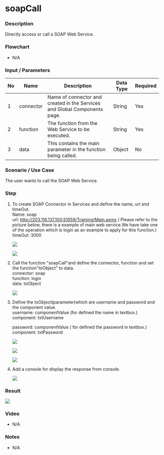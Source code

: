 ﻿# soapCall  

### Description

Directly access or call a SOAP Web Service.

### Flowchart

- N/A 

### Input / Parameters

| No | Name | Description | Data Type | Required |
| ------ | ------ | ------ |------ | ------ |
| 1 | connector | Name of connector and created in the Services and Global Components page. | String | Yes  |
| 2 | function | The function from the Web Service to be executed. | String | Yes  |
| 3 | data | This contains the main parameter in the function being called. | Object | No |

### Scenario / Use Case

The user wants to call the SOAP Web Service.


### Step

1. To create SOAP Connector in Services and           define the name, url and timeOut.
   <br>Name: soap<br>
   url: http://203.116.137.100:51059/Training/Main.asmx ( Please refer to the picture below, there is a example of main web service.We have take one of the operation which is login as an example to apply for this function.)<br>
   timeOut: 3000
   
   ![](../../../../document/function/Dataset/soapCall/soapCall-step-1.png?raw=true)
   
   ![](../../../../document/function/Dataset/soapCall/soapCall-step-2.png?raw=true)
  
2. Call the function "soapCall"and define the         connector, function and set the                    function"toObject" to data.
   <br>connector: soap<br>
   function: login<br>
   data: toObject<br>
   
   ![](../../../../document/function/Dataset/soapCall/soapCall-step-3.png?raw=true)
   
3. Define the toObject(parameter)which are            username and password and the                      component value.    
   username: componentValue (for defined the name in     textbox.)<br>
   component: txtUsername<br>
   
   password: componentValue ( for defined the password in textbox.)<br>
   component: txtPassword<br>
 
    ![](../../../../document/function/Dataset/soapCall/soapCall-step-4.png?raw=true)
    
    ![](../../../../document/function/Dataset/soapCall/soapCall-step-5.png?raw=true)
    
    ![](../../../../document/function/Dataset/soapCall/soapCall-step-6.png?raw=true)
   
4. Add a console for display the response from        console.<br>
 
    ![](../../../../document/function/Dataset/soapCall/soapCall-step-7.png?raw=true)
   
### Result

![](../../../../document/function/Dataset/soapCall/soapCall-result-1.png?raw=true)  
  
### Video

- N/A

<!--[![Video](http://i.imgur.com/Ot5DWAW.png)](https://youtu.be/StTqXEQ2l-Y?t=35s)-->

### Notes

- N/A